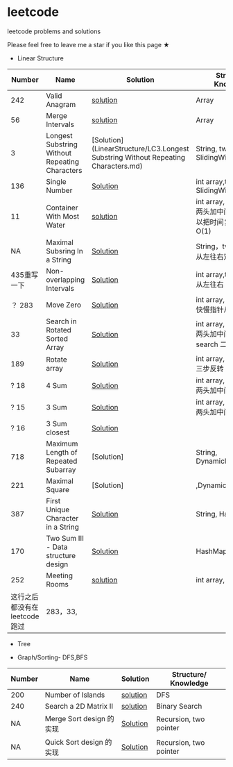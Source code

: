 # leetcode

leetcode problems and solutions

Please feel free to leave me a star if you like this page ★

* Linear Structure

|Number |Name |Solution |Structure/ Knowledge|
|-------|-----|---------|--------|
|242  |Valid Anagram| [solution](LinearStructure/242.md)| Array|
|56  |Merge Intervals| [solution](LinearStructure/56.md)| Array|
| 3   | Longest Substring Without Repeating Characters |  [Solution](LinearStructure/LC3.Longest Substring Without Repeating Characters.md)| String, two pointers SlidingWindow  |
| 136 | Single Number | [Solution](LinearStructure/136.md) | int array,two pointers SlidingWindow  |
| 11 |Container With Most Water| [solution](LinearStructure/11.md)|int array, two pointers 两头加中间， 双指针可以把时间复杂度降到O(1)|
| NA  | Maximal Subsring In a String | [Solution](LinearStructure/MaximalSubsringInaString.md)| String，two pointers 从左往右双指针  |
| 435重写一下 | Non-overlapping Intervals | [Solution](LinearStructure/435.md)|int array,two pointers 从左往右  |
|？ 283 |Move Zero|[Solution](LinearStructure/283.md)|int array, two pointers 快慢指针从左往右|
| 33 | Search in Rotated Sorted Array| [Solution](LinearStructure/33.md)|int array, two pointers 两头加中间, binary search 二分法|
|189| Rotate array | [Solution](LinearStructure/189.md) | int array, two pointer 三步反转 需要背|
|? 18 | 4 Sum | [Solution](LinearStructure/18.md)|int array, two pointers 两头加中间|
|? 15 | 3 Sum | [Solution](LinearStructure/15.md)|int array, two pointers 两头加中间|
|? 16 | 3 Sum closest | [Solution](LinearStructure/16.md)||
| 718 | Maximum Length of Repeated Subarray | [Solution] | String, DynamicProgramming |
| 221 | Maximal Square | [Solution]|,DynamicProgramming |
| 387 | First Unique Character in a String | [Solution](LinearStructure/387.md)|String, HashMap |
| 170 | Two Sum III - Data structure design | [Solution](LinearStructure/170.md)|HashMap|
| 252 |Meeting Rooms| [solution](LinearStructure/252.md)|int array, iteration|
|这行之后都没有在leetcode 跑过|283，33, ||

* Tree

* Graph/Sorting- DFS,BFS

|Number |Name |Solution |Structure/ Knowledge|
|-------|-----|---------|--------|
|200    |Number of Islands| [solution](GraphSort/200.md)| DFS|
|240    |Search a 2D Matrix II| [solution](GraphSort/240.md)| Binary Search|
| NA   | Merge Sort design 的实现 | [Solution](GraphSort/mergesort.md)|Recursion, two pointer|
| NA   | Quick Sort design 的实现 | [Solution](GraphSort/quicksort.md)|Recursion, two pointer|
